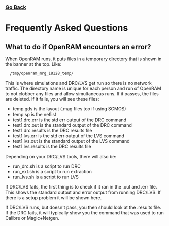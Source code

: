 ### [Go Back](./index.md#table-of-contents)

# Frequently Asked Questions

## What to do if OpenRAM encounters an error?

When OpenRAM runs, it puts files in a temporary directory that is
shown in the banner at the top. Like:
```
  /tmp/openram_mrg_18128_temp/
```
This is where simulations and DRC/LVS get run so there is no network
traffic. The directory name is unique for each person and run of
OpenRAM to not clobber any files and allow simultaneous runs. If it
passes, the files are deleted. If it fails, you will see these files:
+ temp.gds is the layout (.mag files too if using SCMOS)
+ temp.sp is the netlist
+ test1.drc.err is the std err output of the DRC command
+ test1.drc.out is the standard output of the DRC command
+ test1.drc.results is the DRC results file
+ test1.lvs.err is the std err output of the LVS command
+ test1.lvs.out is the standard output of the LVS command
+ test1.lvs.results is the DRC results file

Depending on your DRC/LVS tools, there will also be:
+ run_drc.sh is a script to run DRC
+ run_ext.sh is a script to run extraction
+ run_lvs.sh is a script to run LVS

If DRC/LVS fails, the first thing is to check if it ran in the .out and
.err file. This shows the standard output and error output from
running DRC/LVS. If there is a setup problem it will be shown here.

If DRC/LVS runs, but doesn't pass, you then should look at the .results
file. If the DRC fails, it will typically show you the command that was used
to run Calibre or Magic+Netgen. 


